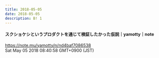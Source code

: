 ```yaml
---
title: 2018-05-05
date: 2018-05-05
description: B! 1
---
```


#### スクショケシというプロダクトを通じて検証したかった仮説｜yamotty｜note
https://note.mu/yamotty/n/nd4baf7086538<br>
Sat May 05 2018 08:40:58 GMT+0900 (JST)<br>


